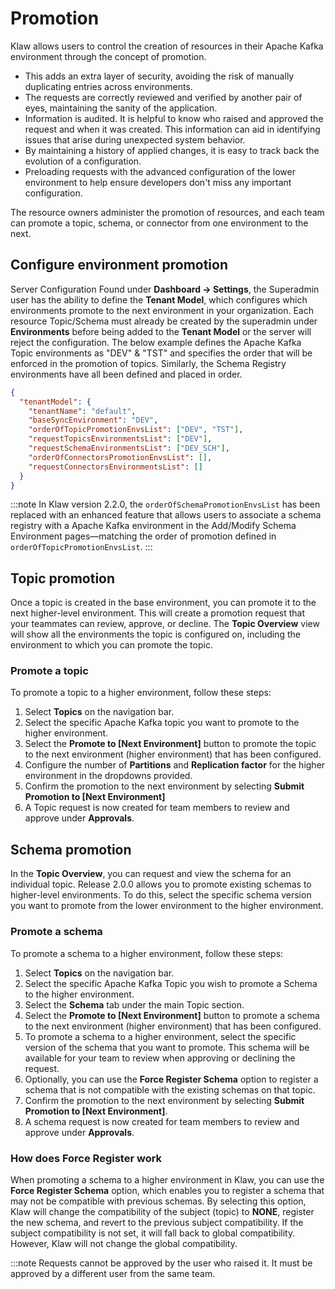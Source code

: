 # Promotion

Klaw allows users to control the creation of resources in their Apache Kafka
environment through the concept of promotion.

- This adds an extra layer of security, avoiding the risk of manually duplicating entries across environments.
- The requests are correctly reviewed and verified by another pair of eyes, maintaining the sanity of the application.
- Information is audited. It is helpful to know who raised and approved the request and when it was created. This
  information can aid in identifying issues that arise during unexpected system behavior.
- By maintaining a history of applied changes, it is easy to track back the evolution of a configuration.
- Preloading requests with the advanced configuration of the lower environment to help ensure developers don't miss any
  important configuration.

The resource owners administer the promotion of resources, and each team can
promote a topic, schema, or connector from one environment to the next.

## Configure environment promotion

Server Configuration Found under **Dashboard -\> Settings**, the
Superadmin user has the ability to define the **Tenant Model**, which
configures which environments promote to the next environment in your
organization. Each resource Topic/Schema must already be created by the
superadmin under **Environments** before being added to the **Tenant
Model** or the server will reject the configuration. The below example
defines the Apache Kafka Topic environments as "DEV" & "TST" and specifies
the order that will be enforced in the promotion of topics. Similarly,
the Schema Registry environments have all been defined and placed in
order.

```json
{
  "tenantModel": {
    "tenantName": "default",
    "baseSyncEnvironment": "DEV",
    "orderOfTopicPromotionEnvsList": ["DEV", "TST"],
    "requestTopicsEnvironmentsList": ["DEV"],
    "requestSchemaEnvironmentsList": ["DEV_SCH"],
    "orderOfConnectorsPromotionEnvsList": [],
    "requestConnectorsEnvironmentsList": []
  }
}
```

:::note
In Klaw version 2.2.0, the `orderOfSchemaPromotionEnvsList` has been replaced with an enhanced feature that allows users
to associate a schema registry with a Apache Kafka environment in the Add/Modify Schema Environment pages—matching the order of
promotion defined in `orderOfTopicPromotionEnvsList`.
:::

## Topic promotion

Once a topic is created in the base environment, you can promote it to the next higher-level environment. This will
create a promotion request that your teammates can review, approve, or decline. The **Topic Overview** view will show
all the environments the topic is configured on, including the environment to which you can promote the topic.

### Promote a topic

To promote a topic to a higher environment, follow these steps:

1. Select **Topics** on the navigation bar.
2. Select the specific Apache Kafka topic you want to promote to the higher environment.
3. Select the **Promote to \[Next Environment\]** button to promote the topic to the next environment (higher
   environment) that has been configured.
4. Configure the number of **Partitions** and **Replication factor** for the higher environment in the dropdowns
   provided.
5. Confirm the promotion to the next environment by selecting **Submit Promotion to \[Next Environment\]**
6. A Topic request is now created for team members to review and approve under **Approvals**.

## Schema promotion

In the **Topic Overview**, you can request and view the schema for an individual topic. Release 2.0.0 allows you to
promote existing schemas to higher-level environments. To do this, select the specific schema version you want to
promote from the lower environment to the higher environment.

### Promote a schema

To promote a schema to a higher environment, follow these steps:

1. Select **Topics** on the navigation bar.
2. Select the specific Apache Kafka Topic you wish to promote a Schema to the higher environment.
3. Select the **Schema** tab under the main Topic section.
4. Select the **Promote to \[Next Environment\]** button to promote a schema to the next environment (higher
   environment) that has been configured.
5. To promote a schema to a higher environment, select the specific version of the schema that you want to promote. This
   schema will be available for your team to review when approving or declining the request.
6. Optionally, you can use the **Force Register Schema** option to register a schema that is not compatible with the
   existing schemas on that topic.
7. Confirm the promotion to the next environment by selecting **Submit Promotion to \[Next Environment\]**.
8. A schema request is now created for team members to review and approve under **Approvals**.

### How does Force Register work

When promoting a schema to a higher environment in Klaw, you can use the **Force Register Schema** option, which enables
you to register a schema that may not be compatible with previous schemas. By selecting this option, Klaw will change
the compatibility of the subject (topic) to **NONE**, register the new schema, and revert to the previous subject
compatibility. If the subject compatibility is not set, it will fall back to global compatibility. However, Klaw will
not change the global compatibility.

:::note
Requests cannot be approved by the user who raised it. It must be approved by a different user from the same team.
